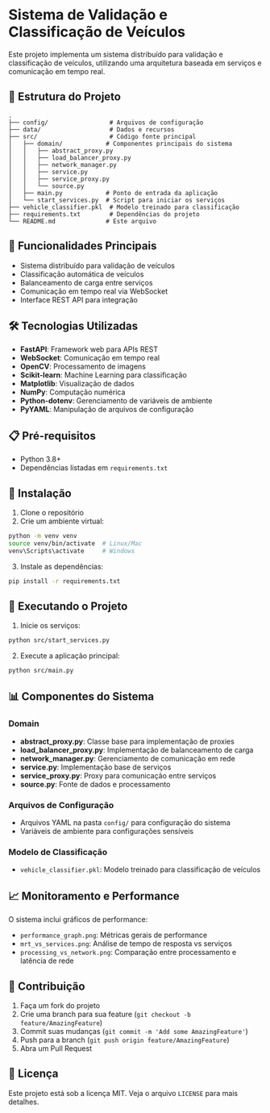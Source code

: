 # Sistema de Validação e Classificação de Veículos

Este projeto implementa um sistema distribuído para validação e classificação de veículos, utilizando uma arquitetura baseada em serviços e comunicação em tempo real.

## 📁 Estrutura do Projeto

```
.
├── config/                 # Arquivos de configuração
├── data/                   # Dados e recursos
├── src/                    # Código fonte principal
│   ├── domain/            # Componentes principais do sistema
│   │   ├── abstract_proxy.py
│   │   ├── load_balancer_proxy.py
│   │   ├── network_manager.py
│   │   ├── service.py
│   │   ├── service_proxy.py
│   │   └── source.py
│   ├── main.py            # Ponto de entrada da aplicação
│   └── start_services.py  # Script para iniciar os serviços
├── vehicle_classifier.pkl  # Modelo treinado para classificação
├── requirements.txt        # Dependências do projeto
└── README.md              # Este arquivo
```

## 🚀 Funcionalidades Principais

- Sistema distribuído para validação de veículos
- Classificação automática de veículos
- Balanceamento de carga entre serviços
- Comunicação em tempo real via WebSocket
- Interface REST API para integração

## 🛠️ Tecnologias Utilizadas

- **FastAPI**: Framework web para APIs REST
- **WebSocket**: Comunicação em tempo real
- **OpenCV**: Processamento de imagens
- **Scikit-learn**: Machine Learning para classificação
- **Matplotlib**: Visualização de dados
- **NumPy**: Computação numérica
- **Python-dotenv**: Gerenciamento de variáveis de ambiente
- **PyYAML**: Manipulação de arquivos de configuração

## 📋 Pré-requisitos

- Python 3.8+
- Dependências listadas em `requirements.txt`

## 🔧 Instalação

1. Clone o repositório
2. Crie um ambiente virtual:
```bash
python -m venv venv
source venv/bin/activate  # Linux/Mac
venv\Scripts\activate     # Windows
```

3. Instale as dependências:
```bash
pip install -r requirements.txt
```

## 🚀 Executando o Projeto

1. Inicie os serviços:
```bash
python src/start_services.py
```

2. Execute a aplicação principal:
```bash
python src/main.py
```

## 📊 Componentes do Sistema

### Domain

- **abstract_proxy.py**: Classe base para implementação de proxies
- **load_balancer_proxy.py**: Implementação de balanceamento de carga
- **network_manager.py**: Gerenciamento de comunicação em rede
- **service.py**: Implementação base de serviços
- **service_proxy.py**: Proxy para comunicação entre serviços
- **source.py**: Fonte de dados e processamento

### Arquivos de Configuração

- Arquivos YAML na pasta `config/` para configuração do sistema
- Variáveis de ambiente para configurações sensíveis

### Modelo de Classificação

- `vehicle_classifier.pkl`: Modelo treinado para classificação de veículos

## 📈 Monitoramento e Performance

O sistema inclui gráficos de performance:
- `performance_graph.png`: Métricas gerais de performance
- `mrt_vs_services.png`: Análise de tempo de resposta vs serviços
- `processing_vs_network.png`: Comparação entre processamento e latência de rede

## 🤝 Contribuição

1. Faça um fork do projeto
2. Crie uma branch para sua feature (`git checkout -b feature/AmazingFeature`)
3. Commit suas mudanças (`git commit -m 'Add some AmazingFeature'`)
4. Push para a branch (`git push origin feature/AmazingFeature`)
5. Abra um Pull Request

## 📝 Licença

Este projeto está sob a licença MIT. Veja o arquivo `LICENSE` para mais detalhes. 